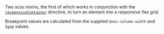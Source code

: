 Two scss mixins, the first of which works in conjunction with the [`responsiveContainer`](/libraries/ui/responsive/container) directive, to turn an element into a responsive flex grid.

Breakpoint values are calculated from the supplied `$min-column-width` and `$gap` values.
